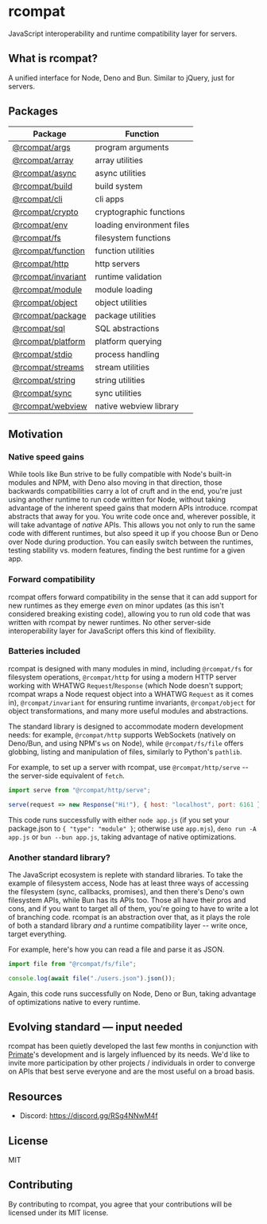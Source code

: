 # rcompat

JavaScript interoperability and runtime compatibility layer for servers.

## What is rcompat?

A unified interface for Node, Deno and Bun. Similar to jQuery, just for
servers.

## Packages

| Package                                 | Function                          |
|-----------------------------------------|-----------------------------------|
|[@rcompat/args](packages/args)           | program arguments                 |
|[@rcompat/array](packages/array)         | array utilities                   |
|[@rcompat/async](packages/async)         | async utilities                   |
|[@rcompat/build](packages/build)         | build system                      |
|[@rcompat/cli](packages/cli)             | cli apps                          |
|[@rcompat/crypto](packages/crypto)       | cryptographic functions           |
|[@rcompat/env](packages/env)             | loading environment files         |
|[@rcompat/fs](packages/fs)               | filesystem functions              |
|[@rcompat/function](packages/function)   | function utilities                |
|[@rcompat/http](packages/http)           | http servers                      |
|[@rcompat/invariant](packages/invariant) | runtime validation                |
|[@rcompat/module](packages/module)       | module loading                    |
|[@rcompat/object](packages/object)       | object utilities                  |
|[@rcompat/package](packages/package)     | package utilities                 |
|[@rcompat/sql](packages/sql)             | SQL abstractions                  |
|[@rcompat/platform](packages/platform)   | platform querying                 |
|[@rcompat/stdio](packages/stdio)         | process handling                  |
|[@rcompat/streams](packages/streams)     | stream utilities                  |
|[@rcompat/string](packages/string)       | string utilities                  |
|[@rcompat/sync](packages/sync)           | sync utilities                    |
|[@rcompat/webview](packages/webview)     | native webview library            |

## Motivation

### Native speed gains

While tools like Bun strive to be fully compatible with Node's built-in modules
and NPM, with Deno also moving in that direction, those backwards
compatibilities carry a lot of cruft and in the end, you're just using another
runtime to run code written for Node, without taking advantage of the inherent
speed gains that modern APIs introduce. rcompat abstracts that away for you.
You write code once and, wherever possible, it will take advantage of *native*
APIs. This allows you not only to run the same code with different runtimes,
but also speed it up if you choose Bun or Deno over Node during production. You
can easily switch between the runtimes, testing stability vs. modern features,
finding the best runtime for a given app.

### Forward compatibility

rcompat offers forward compatibility in the sense that it can add support for
new runtimes as they emerge *even* on minor updates (as this isn't considered
breaking existing code), allowing you to run old code that was written with
rcompat by newer runtimes. No other server-side interoperability layer for
JavaScript offers this kind of flexibility.

### Batteries included

rcompat is designed with many modules in mind, including `@rcompat/fs` for
filesystem operations, `@rcompat/http` for using a modern HTTP server working
with WHATWG `Request`/`Response` (which Node doesn't support; rcompat wraps
a Node request object into a WHATWG `Request` as it comes in),
`@rcompat/invariant` for ensuring runtime invariants, `@rcompat/object` for
object transformations, and many more useful modules and abstractions.

The standard library is designed to accommodate modern development needs: for
example, `@rcompat/http` supports WebSockets (natively on Deno/Bun, and using
NPM's `ws` on Node), while `@rcompat/fs/file` offers globbing, listing and
manipulation of files, similarly to Python's `pathlib`.

For example, to set up a server with rcompat, use `@rcompat/http/serve` -- the
server-side equivalent of `fetch`.

```js
import serve from "@rcompat/http/serve";

serve(request => new Response("Hi!"), { host: "localhost", port: 6161 });
```

This code runs successfully with either `node app.js` (if you set your
package.json to `{ "type": "module" }`; otherwise use `app.mjs`), `deno run
-A app.js` or `bun --bun app.js`, taking advantage of native optimizations.

### Another standard library?

The JavaScript ecosystem is replete with standard libraries. To take the
example of filesystem access, Node has at least three ways of accessing the
filesystem (sync, callbacks, promises), and then there's Deno's own filesystem
APIs, while Bun has its APIs too. Those all have their pros and cons, and if
you want to target all of them, you're going to have to write a lot of
branching code. rcompat is an abstraction over that, as it plays the role of
both a standard library *and* a runtime compatibility layer -- write once,
target everything.

For example, here's how you can read a file and parse it as JSON.

```js
import file from "@rcompat/fs/file";

console.log(await file("./users.json").json());
```

Again, this code runs successfully on Node, Deno or Bun, taking advantage of
optimizations native to every runtime.

## Evolving standard — input needed

rcompat has been quietly developed the last few months in conjunction with
[Primate](https://primatejs.com)'s development and is largely influenced by its
needs. We'd like to invite more participation by other projects / individuals
in order to converge on APIs that best serve everyone and are the most useful
on a broad basis.

## Resources

* Discord: https://discord.gg/RSg4NNwM4f

## License

MIT

## Contributing

By contributing to rcompat, you agree that your contributions will be licensed
under its MIT license.

